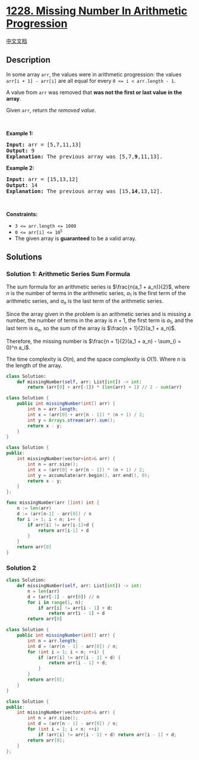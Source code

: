 # [1228. Missing Number In Arithmetic Progression](https://leetcode.com/problems/missing-number-in-arithmetic-progression)

[中文文档](/solution/1200-1299/1228.Missing%20Number%20In%20Arithmetic%20Progression/README.md)

<!-- tags:Array,Math -->

## Description

<p>In some array <code>arr</code>, the values were in arithmetic progression: the values <code>arr[i + 1] - arr[i]</code> are all equal for every <code>0 &lt;= i &lt; arr.length - 1</code>.</p>

<p>A value from <code>arr</code> was removed that <strong>was not the first or last value in the array</strong>.</p>

<p>Given <code>arr</code>, return <em>the removed value</em>.</p>

<p>&nbsp;</p>
<p><strong class="example">Example 1:</strong></p>

<pre>
<strong>Input:</strong> arr = [5,7,11,13]
<strong>Output:</strong> 9
<strong>Explanation:</strong> The previous array was [5,7,<strong>9</strong>,11,13].
</pre>

<p><strong class="example">Example 2:</strong></p>

<pre>
<strong>Input:</strong> arr = [15,13,12]
<strong>Output:</strong> 14
<strong>Explanation:</strong> The previous array was [15,<strong>14</strong>,13,12].</pre>

<p>&nbsp;</p>
<p><strong>Constraints:</strong></p>

<ul>
	<li><code>3 &lt;= arr.length &lt;= 1000</code></li>
	<li><code>0 &lt;= arr[i] &lt;= 10<sup>5</sup></code></li>
	<li>The given array is <strong>guaranteed</strong> to be a valid array.</li>
</ul>

## Solutions

### Solution 1: Arithmetic Series Sum Formula

The sum formula for an arithmetic series is $\frac{n(a_1 + a_n)}{2}$, where $n$ is the number of terms in the arithmetic series, $a_1$ is the first term of the arithmetic series, and $a_n$ is the last term of the arithmetic series.

Since the array given in the problem is an arithmetic series and is missing a number, the number of terms in the array is $n + 1$, the first term is $a_1$, and the last term is $a_n$, so the sum of the array is $\frac{n + 1}{2}(a_1 + a_n)$.

Therefore, the missing number is $\frac{n + 1}{2}(a_1 + a_n) - \sum_{i = 0}^n a_i$.

The time complexity is $O(n)$, and the space complexity is $O(1)$. Where $n$ is the length of the array.

<!-- tabs:start -->

```python
class Solution:
    def missingNumber(self, arr: List[int]) -> int:
        return (arr[0] + arr[-1]) * (len(arr) + 1) // 2 - sum(arr)
```

```java
class Solution {
    public int missingNumber(int[] arr) {
        int n = arr.length;
        int x = (arr[0] + arr[n - 1]) * (n + 1) / 2;
        int y = Arrays.stream(arr).sum();
        return x - y;
    }
}
```

```cpp
class Solution {
public:
    int missingNumber(vector<int>& arr) {
        int n = arr.size();
        int x = (arr[0] + arr[n - 1]) * (n + 1) / 2;
        int y = accumulate(arr.begin(), arr.end(), 0);
        return x - y;
    }
};
```

```go
func missingNumber(arr []int) int {
	n := len(arr)
	d := (arr[n-1] - arr[0]) / n
	for i := 1; i < n; i++ {
		if arr[i] != arr[i-1]+d {
			return arr[i-1] + d
		}
	}
	return arr[0]
}
```

<!-- tabs:end -->

### Solution 2

<!-- tabs:start -->

```python
class Solution:
    def missingNumber(self, arr: List[int]) -> int:
        n = len(arr)
        d = (arr[-1] - arr[0]) // n
        for i in range(1, n):
            if arr[i] != arr[i - 1] + d:
                return arr[i - 1] + d
        return arr[0]
```

```java
class Solution {
    public int missingNumber(int[] arr) {
        int n = arr.length;
        int d = (arr[n - 1] - arr[0]) / n;
        for (int i = 1; i < n; ++i) {
            if (arr[i] != arr[i - 1] + d) {
                return arr[i - 1] + d;
            }
        }
        return arr[0];
    }
}
```

```cpp
class Solution {
public:
    int missingNumber(vector<int>& arr) {
        int n = arr.size();
        int d = (arr[n - 1] - arr[0]) / n;
        for (int i = 1; i < n; ++i)
            if (arr[i] != arr[i - 1] + d) return arr[i - 1] + d;
        return arr[0];
    }
};
```

<!-- tabs:end -->

<!-- end -->
